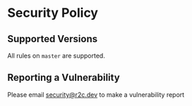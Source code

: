 # Security Policy

## Supported Versions
All rules on `master` are supported.

## Reporting a Vulnerability

Please email security@r2c.dev to make a vulnerability report
